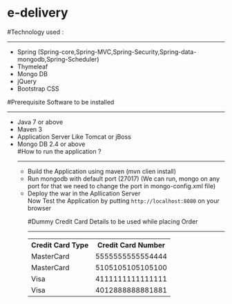 # e-delivery

#Technology used :
<hr/>
<ul>
<li>Spring (Spring-core,Spring-MVC,Spring-Security,Spring-data-mongodb,Spring-Scheduler)</li>
<li>Thymeleaf</li>
<li>Mongo DB</li>
<li>jQuery</li>
<li>Bootstrap CSS</li>
</ul>

#Prerequisite Software to be installed
<hr/>
<ul>
<li>Java 7 or above</li>
<li>Maven 3</li>
<li>Application Server Like Tomcat or jBoss</li>
<li>Mongo DB 2.4 or above</li>
#How to run the application ?
<hr/>
<ul>
<li>Build the Application using maven (mvn clien install)</li>
<li>Run mongodb with default port (27017) (We can run, mongo on any port for that we need to change the port in mongo-config.xml file)</li>
<li>Deploy the war in the Apllication Server</li>
Now Test the Application by putting <code>http://localhost:8080</code> on your browser

#Dummy Credit Card Details to be used while placing Order
<hr/>
<table>
<tr>
  <th>Credit Card Type</th>
  <th>Credit Card Number</th>
</tr>
<tr>
  <td>MasterCard	</td>
  <td>5555555555554444</td>
<tr>
   <td>MasterCard	</td>
   <td>5105105105105100</td>
<tr>
  <td>Visa	</td></td>
  <td>4111111111111111</td>
<tr>
  <td>Visa	</td>
  <td>4012888888881881</td>
</tr>
</table>
